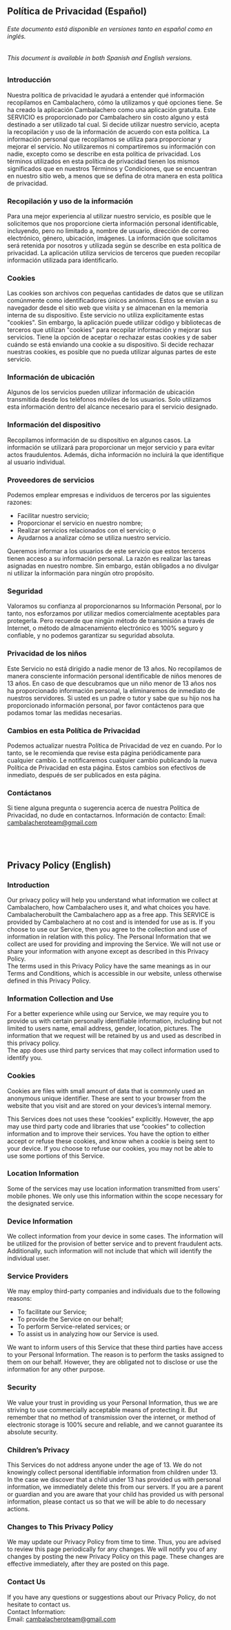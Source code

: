 
Política de Privacidad (Español)
----------------

###### Este documento está disponible en versiones tanto en español como en inglés.
###### This document is available in both Spanish and English versions.

### Introducción  
Nuestra política de privacidad le ayudará a entender qué información recopilamos en Cambalachero, cómo la utilizamos y qué opciones tiene. Se ha creado la aplicación Cambalachero como una aplicación gratuita. Este SERVICIO es proporcionado por Cambalachero sin costo alguno y está destinado a ser utilizado tal cual. Si decide utilizar nuestro servicio, acepta la recopilación y uso de la información de acuerdo con esta política. La información personal que recopilamos se utiliza para proporcionar y mejorar el servicio. No utilizaremos ni compartiremos su información con nadie, excepto como se describe en esta política de privacidad. Los términos utilizados en esta política de privacidad tienen los mismos significados que en nuestros Términos y Condiciones, que se encuentran en nuestro sitio web, a menos que se defina de otra manera en esta política de privacidad.

### Recopilación y uso de la información 
Para una mejor experiencia al utilizar nuestro servicio, es posible que le solicitemos que nos proporcione cierta información personal identificable, incluyendo, pero no limitado a, nombre de usuario, dirección de correo electrónico, género, ubicación, imágenes. La información que solicitamos será retenida por nosotros y utilizada según se describe en esta política de privacidad. La aplicación utiliza servicios de terceros que pueden recopilar información utilizada para identificarlo.

### Cookies  
Las cookies son archivos con pequeñas cantidades de datos que se utilizan comúnmente como identificadores únicos anónimos. Estos se envían a su navegador desde el sitio web que visita y se almacenan en la memoria interna de su dispositivo. Este servicio no utiliza explícitamente estas "cookies". Sin embargo, la aplicación puede utilizar código y bibliotecas de terceros que utilizan "cookies" para recopilar información y mejorar sus servicios. Tiene la opción de aceptar o rechazar estas cookies y de saber cuándo se está enviando una cookie a su dispositivo. Si decide rechazar nuestras cookies, es posible que no pueda utilizar algunas partes de este servicio. 

### Información de ubicación  
Algunos de los servicios pueden utilizar información de ubicación transmitida desde los teléfonos móviles de los usuarios. Solo utilizamos esta información dentro del alcance necesario para el servicio designado. 

### Información del dispositivo 
Recopilamos información de su dispositivo en algunos casos. La información se utilizará para proporcionar un mejor servicio y para evitar actos fraudulentos. Además, dicha información no incluirá la que identifique al usuario individual. 

### Proveedores de servicios 
Podemos emplear empresas e individuos de terceros por las siguientes razones:
 
* Facilitar nuestro servicio;
* Proporcionar el servicio en nuestro nombre;
* Realizar servicios relacionados con el servicio; o
* Ayudarnos a analizar cómo se utiliza nuestro servicio.


Queremos informar a los usuarios de este servicio que estos terceros tienen acceso a su información personal. La razón es realizar las tareas asignadas en nuestro nombre. Sin embargo, están obligados a no divulgar ni utilizar la información para ningún otro propósito.  

### Seguridad  
Valoramos su confianza al proporcionarnos su Información Personal, por lo tanto, nos esforzamos por utilizar medios comercialmente aceptables para protegerla. Pero recuerde que ningún método de transmisión a través de Internet, o método de almacenamiento electrónico es 100% seguro y confiable, y no podemos garantizar su seguridad absoluta.  

### Privacidad de los niños  
Este Servicio no está dirigido a nadie menor de 13 años. No recopilamos de manera consciente información personal identificable de niños menores de 13 años. En caso de que descubramos que un niño menor de 13 años nos ha proporcionado información personal, la eliminaremos de inmediato de nuestros servidores. Si usted es un padre o tutor y sabe que su hijo nos ha proporcionado información personal, por favor contáctenos para que podamos tomar las medidas necesarias. 

### Cambios en esta Política de Privacidad 
Podemos actualizar nuestra Política de Privacidad de vez en cuando. Por lo tanto, se le recomienda que revise esta página periódicamente para cualquier cambio. Le notificaremos cualquier cambio publicando la nueva Política de Privacidad en esta página. Estos cambios son efectivos de inmediato, después de ser publicados en esta página. 

### Contáctanos 
Si tiene alguna pregunta o sugerencia acerca de nuestra Política de Privacidad, no dude en contactarnos.
Información de contacto:
Email: cambalacheroteam@gmail.com


<br><br>




Privacy Policy  (English)
----------------

### Introduction  
Our privacy policy will help you understand what information we collect at Cambalachero, how Cambalachero uses it, and what choices you have.
Cambalacherobuilt the Cambalachero app as a free app. This SERVICE is provided by Cambalachero at no cost and is intended for use as is.
If you choose to use our Service, then you agree to the collection and use of information in  relation with this policy. The Personal Information that we collect are used for providing and improving the Service. We will not use or share your information with anyone except as described in this Privacy Policy.  
The terms used in this Privacy Policy have the same meanings as in our Terms and Conditions, which is accessible in our website, unless otherwise  defined in this Privacy Policy.

### Information Collection and Use  
For a better experience while using our Service, we may require you to provide us with certain personally identifiable information, including but not limited to users name, email address, gender, location, pictures. The information that we request will be retained by us and used as described in this privacy policy.  
The app does use third party services that may collect information used to identify you. 

### Cookies  
Cookies are files with small amount of data that is commonly used an anonymous unique identifier. These are sent to your browser from the website that you visit and are stored on your devices’s internal memory.  

This Services does not uses these “cookies” explicitly. However, the app may use third party code and libraries that use “cookies” to collection information and to improve their services. You have the option  to either accept or refuse these cookies, and know when a cookie is being sent to your device. If you choose to refuse our cookies, you may not be able to use some portions of this Service.  

### Location Information  
Some of the services may use location information transmitted from users' mobile phones. We only use this information within the scope necessary for the designated service.  

### Device Information  
We collect information from your device in some cases. The information will be utilized for the provision of better service and to prevent fraudulent acts. Additionally, such information will not include that which will identify the individual user.  

### Service Providers  
We may employ third-party companies and individuals due to the following reasons:  
* To facilitate our Service;
* To provide the Service on our behalf;
* To perform Service-related services; or
* To assist us in analyzing how our Service is used.  

We want to inform users of this Service that these third parties have access to your Personal Information. The reason is to perform the tasks assigned to them on our behalf. However, they are obligated not to disclose or use the information for any other purpose.  

### Security  
We value your trust in providing us your Personal Information, thus we are striving to use commercially acceptable means of protecting it. But remember that no method of transmission over  the internet, or method of electronic storage is 100% secure and reliable, and we cannot guarantee its absolute security.  

### Children’s Privacy  
This Services do not address anyone under the age of 13. We do not knowingly collect personal identifiable information from children under 13. In the case we discover that a child under 13 has provided us with personal information, we immediately delete this from our servers. If you  are  a  parent  or  guardian and you are aware that your child has provided us with personal information, please contact us so that we will be able to do necessary actions.  

### Changes to This Privacy Policy  
We may update our Privacy Policy from time to time. Thus, you are advised to review this page periodically for any changes. We will notify you of any changes by posting the new Privacy Policy on this page. These changes are effective immediately, after they are posted on this page.  

### Contact Us  
If you have any questions or suggestions about our Privacy Policy, do not hesitate to contact us.  
Contact Information:  
Email: cambalacheroteam@gmail.com
